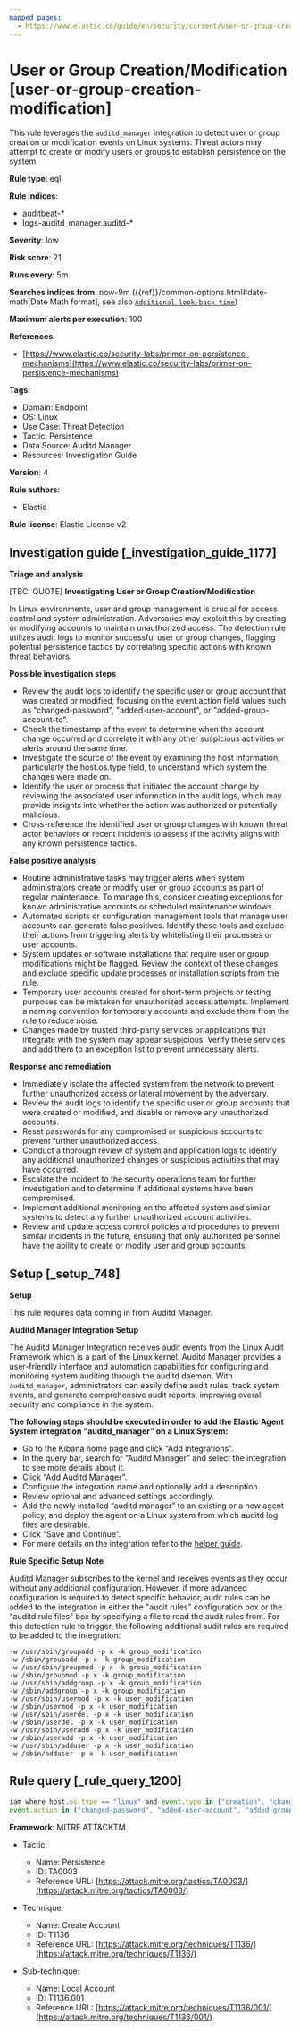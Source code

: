 ```yaml
---
mapped_pages:
  - https://www.elastic.co/guide/en/security/current/user-or-group-creation-modification.html
---
```


# User or Group Creation/Modification [user-or-group-creation-modification]

This rule leverages the `auditd_manager` integration to detect user or group creation or modification events on Linux systems. Threat actors may attempt to create or modify users or groups to establish persistence on the system.

**Rule type**: eql

**Rule indices**:

* auditbeat-*
* logs-auditd_manager.auditd-*

**Severity**: low

**Risk score**: 21

**Runs every**: 5m

**Searches indices from**: now-9m ({{ref}}/common-options.html#date-math[Date Math format], see also [`Additional look-back time`](docs-content://solutions/security/detect-and-alert/create-detection-rule.md#rule-schedule))

**Maximum alerts per execution**: 100

**References**:

* [https://www.elastic.co/security-labs/primer-on-persistence-mechanisms](https://www.elastic.co/security-labs/primer-on-persistence-mechanisms)

**Tags**:

* Domain: Endpoint
* OS: Linux
* Use Case: Threat Detection
* Tactic: Persistence
* Data Source: Auditd Manager
* Resources: Investigation Guide

**Version**: 4

**Rule authors**:

* Elastic

**Rule license**: Elastic License v2

## Investigation guide [_investigation_guide_1177]

**Triage and analysis**

[TBC: QUOTE]
**Investigating User or Group Creation/Modification**

In Linux environments, user and group management is crucial for access control and system administration. Adversaries may exploit this by creating or modifying accounts to maintain unauthorized access. The detection rule utilizes audit logs to monitor successful user or group changes, flagging potential persistence tactics by correlating specific actions with known threat behaviors.

**Possible investigation steps**

* Review the audit logs to identify the specific user or group account that was created or modified, focusing on the event.action field values such as "changed-password", "added-user-account", or "added-group-account-to".
* Check the timestamp of the event to determine when the account change occurred and correlate it with any other suspicious activities or alerts around the same time.
* Investigate the source of the event by examining the host information, particularly the host.os.type field, to understand which system the changes were made on.
* Identify the user or process that initiated the account change by reviewing the associated user information in the audit logs, which may provide insights into whether the action was authorized or potentially malicious.
* Cross-reference the identified user or group changes with known threat actor behaviors or recent incidents to assess if the activity aligns with any known persistence tactics.

**False positive analysis**

* Routine administrative tasks may trigger alerts when system administrators create or modify user or group accounts as part of regular maintenance. To manage this, consider creating exceptions for known administrative accounts or scheduled maintenance windows.
* Automated scripts or configuration management tools that manage user accounts can generate false positives. Identify these tools and exclude their actions from triggering alerts by whitelisting their processes or user accounts.
* System updates or software installations that require user or group modifications might be flagged. Review the context of these changes and exclude specific update processes or installation scripts from the rule.
* Temporary user accounts created for short-term projects or testing purposes can be mistaken for unauthorized access attempts. Implement a naming convention for temporary accounts and exclude them from the rule to reduce noise.
* Changes made by trusted third-party services or applications that integrate with the system may appear suspicious. Verify these services and add them to an exception list to prevent unnecessary alerts.

**Response and remediation**

* Immediately isolate the affected system from the network to prevent further unauthorized access or lateral movement by the adversary.
* Review the audit logs to identify the specific user or group accounts that were created or modified, and disable or remove any unauthorized accounts.
* Reset passwords for any compromised or suspicious accounts to prevent further unauthorized access.
* Conduct a thorough review of system and application logs to identify any additional unauthorized changes or suspicious activities that may have occurred.
* Escalate the incident to the security operations team for further investigation and to determine if additional systems have been compromised.
* Implement additional monitoring on the affected system and similar systems to detect any further unauthorized account activities.
* Review and update access control policies and procedures to prevent similar incidents in the future, ensuring that only authorized personnel have the ability to create or modify user and group accounts.


## Setup [_setup_748]

**Setup**

This rule requires data coming in from Auditd Manager.

**Auditd Manager Integration Setup**

The Auditd Manager Integration receives audit events from the Linux Audit Framework which is a part of the Linux kernel. Auditd Manager provides a user-friendly interface and automation capabilities for configuring and monitoring system auditing through the auditd daemon. With `auditd_manager`, administrators can easily define audit rules, track system events, and generate comprehensive audit reports, improving overall security and compliance in the system.

**The following steps should be executed in order to add the Elastic Agent System integration "auditd_manager" on a Linux System:**

* Go to the Kibana home page and click “Add integrations”.
* In the query bar, search for “Auditd Manager” and select the integration to see more details about it.
* Click “Add Auditd Manager”.
* Configure the integration name and optionally add a description.
* Review optional and advanced settings accordingly.
* Add the newly installed “auditd manager” to an existing or a new agent policy, and deploy the agent on a Linux system from which auditd log files are desirable.
* Click “Save and Continue”.
* For more details on the integration refer to the [helper guide](https://docs.elastic.co/integrations/auditd_manager).

**Rule Specific Setup Note**

Auditd Manager subscribes to the kernel and receives events as they occur without any additional configuration. However, if more advanced configuration is required to detect specific behavior, audit rules can be added to the integration in either the "audit rules" configuration box or the "auditd rule files" box by specifying a file to read the audit rules from. For this detection rule to trigger, the following additional audit rules are required to be added to the integration:

```
-w /usr/sbin/groupadd -p x -k group_modification
-w /sbin/groupadd -p x -k group_modification
-w /usr/sbin/groupmod -p x -k group_modification
-w /sbin/groupmod -p x -k group_modification
-w /usr/sbin/addgroup -p x -k group_modification
-w /sbin/addgroup -p x -k group_modification
-w /usr/sbin/usermod -p x -k user_modification
-w /sbin/usermod -p x -k user_modification
-w /usr/sbin/userdel -p x -k user_modification
-w /sbin/userdel -p x -k user_modification
-w /usr/sbin/useradd -p x -k user_modification
-w /sbin/useradd -p x -k user_modification
-w /usr/sbin/adduser -p x -k user_modification
-w /sbin/adduser -p x -k user_modification
```


## Rule query [_rule_query_1200]

```js
iam where host.os.type == "linux" and event.type in ("creation", "change") and auditd.result == "success" and
event.action in ("changed-password", "added-user-account", "added-group-account-to") and process.name != null
```

**Framework**: MITRE ATT&CKTM

* Tactic:

    * Name: Persistence
    * ID: TA0003
    * Reference URL: [https://attack.mitre.org/tactics/TA0003/](https://attack.mitre.org/tactics/TA0003/)

* Technique:

    * Name: Create Account
    * ID: T1136
    * Reference URL: [https://attack.mitre.org/techniques/T1136/](https://attack.mitre.org/techniques/T1136/)

* Sub-technique:

    * Name: Local Account
    * ID: T1136.001
    * Reference URL: [https://attack.mitre.org/techniques/T1136/001/](https://attack.mitre.org/techniques/T1136/001/)



